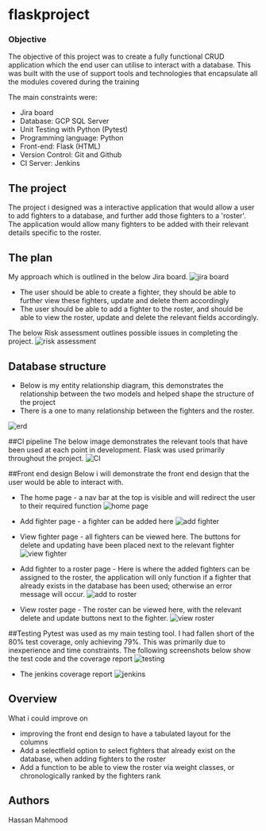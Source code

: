 # flaskproject

### Objective 
The objective of this project was to create a fully functional CRUD application which the end user can utilise to interact with a database. This was built with the use of support tools and technologies that encapsulate all the modules covered during the training

The main constraints were:  
* Jira board 
* Database: GCP SQL Server
* Unit Testing with Python (Pytest)  
* Programming language: Python   
* Front-end: Flask (HTML)  
* Version Control: Git and Github  
* CI Server: Jenkins  

## The project
The project i designed was a interactive application that would allow a user to add fighters to a database, and further add those fighters to a 'roster'. The application would allow many fighters to be added with their relevant details specific to the roster.

## The plan
My approach which is outlined in the below Jira board.
![jira board](https://user-images.githubusercontent.com/98025221/163896361-7a8c44ff-8d97-4c45-bb65-b9d889da2fbf.png)
* The user should be able to create a fighter, they should be able to further view these fighters, update and delete them accordingly
* The user should be able to add a fighter to the roster, and should be able to view the roster, update and delete the relevant fields accordingly.

The below Risk assessment outlines possible issues in completing the project.
![risk assessment](https://user-images.githubusercontent.com/98025221/163897268-4252618f-67de-4d85-b2a6-ee15800ad247.png)


## Database structure
* Below is my entity relationship diagram, this demonstrates the relationship between the two models and helped shape the structure of the project
* There is a one to many relationship between the fighters and the roster.

![erd](https://user-images.githubusercontent.com/98025221/163896810-4baaf16c-e063-433b-8e82-311532830c6d.png)

##CI pipeline
The below image demonstrates the relevant tools that have been used at each point in development. Flask was used primarily throughout the project.
![CI](https://user-images.githubusercontent.com/98025221/163897589-9304b2fd-db75-45fc-8b5e-e5730af7752c.png)

##Front end design
Below i will demonstrate the front end design that the user would be able to interact with.

* The home page - a nav bar at the top is visible and will redirect the user to their required function
![home page](https://user-images.githubusercontent.com/98025221/163897875-f0b88b5f-ee4f-4e36-8471-d65fc2921fac.png)

* Add fighter page - a fighter can be added here
![add fighter](https://user-images.githubusercontent.com/98025221/163898043-f6b53274-19d5-4d8c-a432-c5a0e4539af2.png)

* View fighter page - all fighters can be viewed here. The buttons for delete and updating have been placed next to the relevant fighter
![view fighter](https://user-images.githubusercontent.com/98025221/163898181-0c6440bd-ade4-4d15-aa4e-012c414456cb.png)

* Add fighter to a roster page - Here is where the added fighters can be assigned to the roster, the application will only function if
a fighter that already exists in the database has been used; otherwise an error message will occur.
![add to roster](https://user-images.githubusercontent.com/98025221/163898415-d32a2aad-0914-4ded-81ec-4e1b8f612552.png)

* View roster page - The roster can be viewed here, with the relevant delete and update buttons next to the fighter.
![view roster](https://user-images.githubusercontent.com/98025221/163898536-d3d01373-f8ab-4773-bd67-3d188989d505.png)


##Testing
Pytest was used as my main testing tool. I had fallen short of the 80% test coverage, only achieving 79%. This was primarily due to inexperience and time
constraints. The following screenshots below show the test code and the coverage report
![testing](https://user-images.githubusercontent.com/98025221/163898784-e0b23b7c-0275-48a8-a10e-4def5b3710e6.png)

* The jenkins coverage report
![jenkins](https://user-images.githubusercontent.com/98025221/163898869-06b4c631-34eb-4b43-ba06-7551976358ab.png)


## Overview

What i could improve on
* improving the front end design to have a tabulated layout for the columns
* Add a selectfield option to select fighters that already exist on the database, when adding fighters to the roster
* Add a function to be able to view the roster via weight classes, or chronologically ranked by the fighters rank

## Authors
Hassan Mahmood


